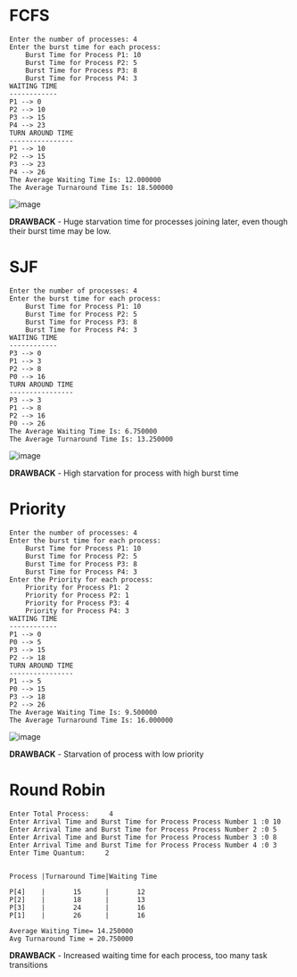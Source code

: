 # FCFS
    Enter the number of processes: 4
    Enter the burst time for each process:
        Burst Time for Process P1: 10
        Burst Time for Process P2: 5
        Burst Time for Process P3: 8
        Burst Time for Process P4: 3
    WAITING TIME
    ------------
    P1 --> 0
    P2 --> 10
    P3 --> 15
    P4 --> 23
    TURN AROUND TIME
    ----------------
    P1 --> 10
    P2 --> 15
    P3 --> 23
    P4 --> 26
    The Average Waiting Time Is: 12.000000
    The Average Turnaround Time Is: 18.500000

![image](https://user-images.githubusercontent.com/26179770/32556075-69862e06-c4c4-11e7-8031-c6353ea928ae.png)

**DRAWBACK** - Huge starvation time for processes joining later, even though their burst time may be low.

# SJF
    Enter the number of processes: 4
    Enter the burst time for each process:
        Burst Time for Process P1: 10
        Burst Time for Process P2: 5
        Burst Time for Process P3: 8
        Burst Time for Process P4: 3
    WAITING TIME
    ------------
    P3 --> 0
    P1 --> 3
    P2 --> 8
    P0 --> 16
    TURN AROUND TIME
    ----------------
    P3 --> 3
    P1 --> 8
    P2 --> 16
    P0 --> 26
    The Average Waiting Time Is: 6.750000
    The Average Turnaround Time Is: 13.250000

![image](https://user-images.githubusercontent.com/26179770/32564198-7f757c98-c4d9-11e7-9657-f08721702bd5.png)

**DRAWBACK** - High starvation for process with high burst time

# Priority 
    Enter the number of processes: 4
    Enter the burst time for each process:
        Burst Time for Process P1: 10
        Burst Time for Process P2: 5
        Burst Time for Process P3: 8
        Burst Time for Process P4: 3
    Enter the Priority for each process:
        Priority for Process P1: 2
        Priority for Process P2: 1
        Priority for Process P3: 4
        Priority for Process P4: 3
    WAITING TIME
    ------------
    P1 --> 0
    P0 --> 5
    P3 --> 15
    P2 --> 18
    TURN AROUND TIME
    ----------------
    P1 --> 5
    P0 --> 15
    P3 --> 18
    P2 --> 26
    The Average Waiting Time Is: 9.500000
    The Average Turnaround Time Is: 16.000000

![image](https://user-images.githubusercontent.com/26179770/32565369-e0c3425c-c4dc-11e7-8890-6728241eecfa.png)

**DRAWBACK** - Starvation of process with low priority

# Round Robin
    Enter Total Process:     4
    Enter Arrival Time and Burst Time for Process Process Number 1 :0 10
    Enter Arrival Time and Burst Time for Process Process Number 2 :0 5
    Enter Arrival Time and Burst Time for Process Process Number 3 :0 8
    Enter Arrival Time and Burst Time for Process Process Number 4 :0 3
    Enter Time Quantum:     2


    Process |Turnaround Time|Waiting Time

    P[4]    |       15      |       12
    P[2]    |       18      |       13
    P[3]    |       24      |       16
    P[1]    |       26      |       16

    Average Waiting Time= 14.250000
    Avg Turnaround Time = 20.750000

**DRAWBACK** - Increased waiting time for each process, too many task transitions
